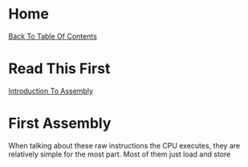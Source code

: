 # Home
[Back To Table Of Contents](https://gota7.github.io/GotaGuide/)

# Read This First
[Introduction To Assembly](Intro.md)

# First Assembly
When talking about these raw instructions the CPU executes, they are relatively simple for the most part. Most of them just load and store 